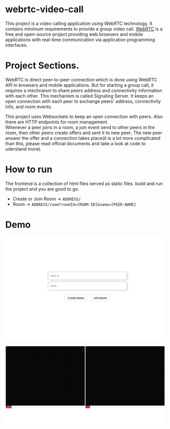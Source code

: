 # webrtc-video-call
This project is a video calling application using WebRTC technology. It contains minimum requirements to provide a group video call.
[WebRTC](https://webrtc.org/) is a free and open-source project providing web browsers and mobile applications with real-time communication
via application programming interfaces.


# Project Sections.
WebRTC is direct peer-to-peer connection which is done using WebRTC API in browsers and mobile applications.
But for starting a group call, it requires a mechnaism to share peers address and connectivity information with each other. This mechanism is called Signaling Server.
It keeps an open connection with each peer to exchange peers' address, connectivity info, and room events.       

This project uses Websockets to keep an open connection with peers. Also there are HTTP endpoints for room management.        
Whenever a peer joins in a room, a join event send to other peers in the room, then other peers create offers and sent it to new peer; 
The new peer answer the offer and a connection takes place(it is a lot more complicated than this, please read official documents and take a look at code to uderstand more). 

# How to run
The frontend is a collection of html files served as static files. build and run the project and you are good to go.
- Create or Join Room -> `ADDRESS/`
- Room                -> `ADDRESS/room?roomId=[ROOM-ID]&name=[PEER-NAME]`

# Demo
![create](https://github.com/mehditeymorian/webrtc-video-call/blob/master/assets/1.png)           

![room](https://github.com/mehditeymorian/webrtc-video-call/blob/master/assets/2.png)
